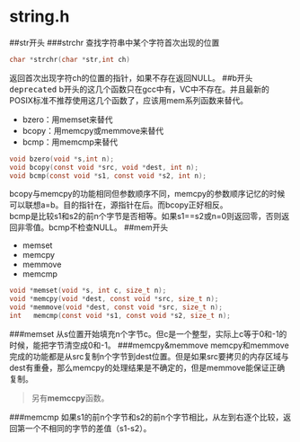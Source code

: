 string.h
============
##str开头
###strchr
查找字符串中某个字符首次出现的位置
```c
char *strchr(char *str,int ch)
```
返回首次出现字符ch的位置的指针，如果不存在返回NULL。
##b开头<kbd>deprecated</kbd>
b开头的这几个函数只在gcc中有，VC中不存在。并且最新的POSIX标准不推荐使用这几个函数了，应该用mem系列函数来替代。
* bzero：用memset来替代
* bcopy：用memcpy或memmove来替代
* bcmp：用memcmp来替代

```c
void bzero(void *s,int n);
void bcopy(const void *src, void *dest, int n);
void bcmp(const void *s1, const void *s2, int n);
```
bcopy与memcpy的功能相同但参数顺序不同，memcpy的参数顺序记忆的时候可以联想a=b。目的指针在，源指针在后。而bcopy正好相反。  
bcmp是比较s1和s2的前n个字节是否相等。如果s1==s2或n=0则返回零，否则返回非零值。bcmp不检查NULL。
##mem开头
* memset
* memcpy
* memmove
* memcmp

```c
void *memset(void *s, int c, size_t n);
void *memcpy(void *dest, const void *src, size_t n);
void *memmove(void *dest, const void *src, size_t n);
int   memcmp(const void *s1, const void *s2, size_t n);
```
###memset
从s位置开始填充n个字节c。但c是一个整型，实际上c等于0和-1的时候，能把字节清空成0和-1。 
###memcpy&memmove
memcpy和memmove完成的功能都是从src复制n个字节到dest位置。但是如果src要拷贝的内存区域与dest有重叠，那么memcpy的处理结果是不确定的，但是memmove能保证正确复制。  
>另有**memccpy**函数。

###memcmp
如果s1的前n个字节和s2的前n个字节相比，从左到右逐个比较，返回第一个不相同的字节的差值（s1-s2）。
